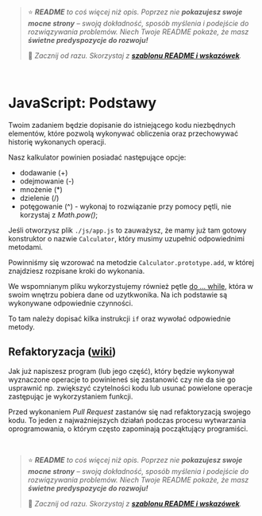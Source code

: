  > ⭐ ***README** to coś więcej niż opis. Poprzez nie **pokazujesz swoje mocne strony** – swoją dokładność, sposób myślenia i podejście do rozwiązywania problemów. Niech Twoje README pokaże, że masz **świetne predyspozycje do rozwoju!***
> 
> 🎁 *Zacznij od razu. Skorzystaj z **[szablonu README i wskazówek](https://github.com/devmentor-pl/readme-template)**.* 

&nbsp;



# JavaScript: Podstawy

Twoim zadaniem będzie dopisanie do istniejącego kodu niezbędnych elementów, które pozwolą wykonywać obliczenia oraz przechowywać historię wykonanych operacji.

Nasz kalkulator powinien posiadać następujące opcje:

* dodawanie (+)
* odejmowanie (-)
* mnożenie (*)
* dzielenie (/)
* potęgowanie (^) - wykonaj to rozwiązanie przy pomocy pętli, nie korzystaj z *Math.pow()*;

Jeśli otworzysz plik `./js/app.js` to zauważysz, że mamy już tam gotowy konstruktor o nazwie `Calculator`, który musimy uzupełnić odpowiednimi metodami.

Powinniśmy się wzorować na metodzie `Calculator.prototype.add`, w której znajdziesz rozpisane kroki do wykonania.

We wspomnianym pliku wykorzystujemy również pętle [do ... while](https://developer.mozilla.org/pl/docs/Web/JavaScript/Referencje/Polecenia/do...while), która w swoim wnętrzu pobiera dane od uzytkwonika. Na ich podstawie są wykonywane odpowiednie czynności. 

To tam należy dopisać kilka instrukcji `if` oraz wywołać odpowiednie metody.

## Refaktoryzacja ([wiki](https://pl.wikipedia.org/wiki/Refaktoryzacja))

Jak już napiszesz program (lub jego część), który będzie wykonywał wyznaczone operacje to powinieneś się zastanowić czy nie da sie go usprawnić np. zwiększyć czytelności kodu lub usunać powielone operacje zastępując je wykorzystaniem funkcji.

Przed wykonaniem *Pull Request* zastanów się nad refaktoryzacją swojego kodu. To jeden z najważniejszych działań podczas procesu wytwarzania oprogramowania, o którym często zapominają począktujący programiści.


&nbsp;

> ⭐ ***README** to coś więcej niż opis. Poprzez nie **pokazujesz swoje mocne strony** – swoją dokładność, sposób myślenia i podejście do rozwiązywania problemów. Niech Twoje README pokaże, że masz **świetne predyspozycje do rozwoju!***
> 
> 🎁 *Zacznij od razu. Skorzystaj z **[szablonu README i wskazówek](https://github.com/devmentor-pl/readme-template)**.* 
